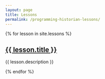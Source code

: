 ```yaml
---
layout: page
title: Lessons
permalink: /programming-historian-lessons/
---
```


  {% for lesson in site.lessons %}
      <h2><a href="{{ lesson.url | prepend: site.baseurl}}">{{ lesson.title }}</a></h2>
      <p>{{ lesson.description }}<p>
  {% endfor %}